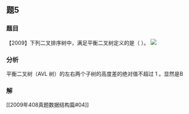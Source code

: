 ## 题5
### 题目
【2009】下列二叉排序树中，满足平衡二叉树定义的是（ ）。
![](https://img.hwenyi.tech/202410301847811.webp)
### 分析
平衡二叉树（AVL 树）的左右两个子树的高度差的绝对值不超过 $1$ 。显然是B
### 解
[[2009年408真题数据结构篇#04]]